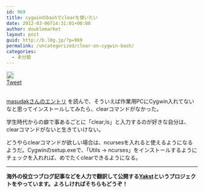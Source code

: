 ```yaml
---
id: 969
title: cygwinのbashでclearを使いたい
date: 2012-03-06T14:31:01+00:00
author: doublemarket
layout: post
guid: http://b.l0g.jp/?p=969
permalink: /uncategorized/clear-on-cygwin-bash/
categories:
  - 未分類
---
```

<div class='wp_social_bookmarking_light'>
  <div class="wsbl_hatena_button">
    <a href="http://b.hatena.ne.jp/entry/http://b.l0g.jp/uncategorized/clear-on-cygwin-bash/" class="hatena-bookmark-button" data-hatena-bookmark-title="cygwinのbashでclearを使いたい" data-hatena-bookmark-layout="standard" title="このエントリーをはてなブックマークに追加"> <img src="//b.hatena.ne.jp/images/entry-button/button-only@2x.png" alt="このエントリーをはてなブックマークに追加" width="20" height="20" style="border: none;" /></a>
  </div>
  
  <div class="wsbl_facebook_like">
    <div id="fb-root">
    </div><fb:like href="http://b.l0g.jp/uncategorized/clear-on-cygwin-bash/" layout="button_count" action="like" width="100" share="false" show_faces="false" ></fb:like>
  </div>
  
  <div class="wsbl_twitter">
    <a href="https://twitter.com/share" class="twitter-share-button"{count} data-url="http://b.l0g.jp/uncategorized/clear-on-cygwin-bash/" data-text="cygwinのbashでclearを使いたい" data-via="dblmkt " data-lang="ja">Tweet</a>
  </div>
  
  <div class="wsbl_google_plus_one">
    <g:plusone size="medium" annotation="none" href="http://b.l0g.jp/uncategorized/clear-on-cygwin-bash/" ></g:plusone>
  </div>
</div>

<br class='wp_social_bookmarking_light_clear' />

<a href="http://ameblo.jp/principia-ca/entry-11147827610.html" target="_blank">masudakさんのエントリ</a> を読んで、そういえば作業用PCにCygwin入れてないなと思ってインストールしてみたら、clearコマンドがなかった。

学生時代からの癖で事あるごとに「clear;ls」と入力するのが好きな自分は、clearコマンドがないと生きていけない。

どうやらclearコマンドが欲しい場合は、ncursesを入れると使えるようになるようだ。Cygwinのsetup.exeで、「Utils → ncurses」をインストールするようにチェックを入れれば、めでたくclearできるようになる。

* * *

**海外の役立つブログ記事などを人力で翻訳して公開する[Yakst](https://yakst.com/ja)というプロジェクトをやっています。よろしければそちらもどうぞ！**